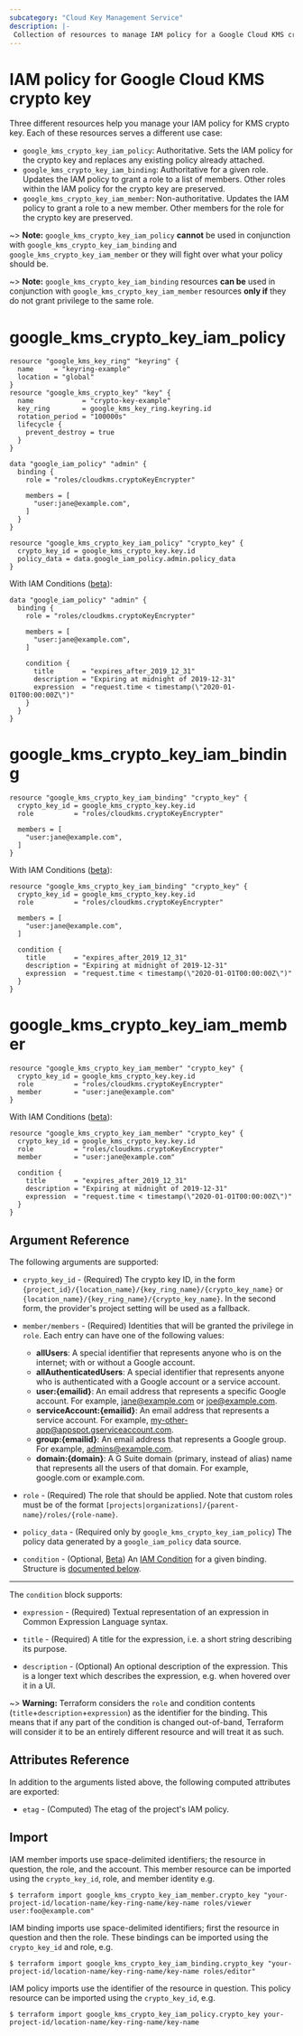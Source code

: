 ```yaml
---
subcategory: "Cloud Key Management Service"
description: |-
 Collection of resources to manage IAM policy for a Google Cloud KMS crypto key.
---
```


# IAM policy for Google Cloud KMS crypto key

Three different resources help you manage your IAM policy for KMS crypto key. Each of these resources serves a different use case:

* `google_kms_crypto_key_iam_policy`: Authoritative. Sets the IAM policy for the crypto key and replaces any existing policy already attached.
* `google_kms_crypto_key_iam_binding`: Authoritative for a given role. Updates the IAM policy to grant a role to a list of members. Other roles within the IAM policy for the crypto key are preserved.
* `google_kms_crypto_key_iam_member`: Non-authoritative. Updates the IAM policy to grant a role to a new member. Other members for the role for the crypto key are preserved.

~> **Note:** `google_kms_crypto_key_iam_policy` **cannot** be used in conjunction with `google_kms_crypto_key_iam_binding` and `google_kms_crypto_key_iam_member` or they will fight over what your policy should be.

~> **Note:** `google_kms_crypto_key_iam_binding` resources **can be** used in conjunction with `google_kms_crypto_key_iam_member` resources **only if** they do not grant privilege to the same role.

# google\_kms\_crypto\_key\_iam\_policy

```hcl
resource "google_kms_key_ring" "keyring" {
  name     = "keyring-example"
  location = "global"
}
resource "google_kms_crypto_key" "key" {
  name            = "crypto-key-example"
  key_ring        = google_kms_key_ring.keyring.id
  rotation_period = "100000s"
  lifecycle {
    prevent_destroy = true
  }
}

data "google_iam_policy" "admin" {
  binding {
    role = "roles/cloudkms.cryptoKeyEncrypter"

    members = [
      "user:jane@example.com",
    ]
  }
}

resource "google_kms_crypto_key_iam_policy" "crypto_key" {
  crypto_key_id = google_kms_crypto_key.key.id
  policy_data = data.google_iam_policy.admin.policy_data
}
```

With IAM Conditions ([beta](https://terraform.io/docs/providers/google/provider_versions.html)):

```hcl
data "google_iam_policy" "admin" {
  binding {
    role = "roles/cloudkms.cryptoKeyEncrypter"

    members = [
      "user:jane@example.com",
    ]

    condition {
      title       = "expires_after_2019_12_31"
      description = "Expiring at midnight of 2019-12-31"
      expression  = "request.time < timestamp(\"2020-01-01T00:00:00Z\")"
    }
  }
}
```

# google\_kms\_crypto\_key\_iam\_binding

```hcl
resource "google_kms_crypto_key_iam_binding" "crypto_key" {
  crypto_key_id = google_kms_crypto_key.key.id
  role          = "roles/cloudkms.cryptoKeyEncrypter"

  members = [
    "user:jane@example.com",
  ]
}
```

With IAM Conditions ([beta](https://terraform.io/docs/providers/google/provider_versions.html)):

```hcl
resource "google_kms_crypto_key_iam_binding" "crypto_key" {
  crypto_key_id = google_kms_crypto_key.key.id
  role          = "roles/cloudkms.cryptoKeyEncrypter"

  members = [
    "user:jane@example.com",
  ]

  condition {
    title       = "expires_after_2019_12_31"
    description = "Expiring at midnight of 2019-12-31"
    expression  = "request.time < timestamp(\"2020-01-01T00:00:00Z\")"
  }
}
```

# google\_kms\_crypto\_key\_iam\_member

```hcl
resource "google_kms_crypto_key_iam_member" "crypto_key" {
  crypto_key_id = google_kms_crypto_key.key.id
  role          = "roles/cloudkms.cryptoKeyEncrypter"
  member        = "user:jane@example.com"
}
```

With IAM Conditions ([beta](https://terraform.io/docs/providers/google/provider_versions.html)):

```hcl
resource "google_kms_crypto_key_iam_member" "crypto_key" {
  crypto_key_id = google_kms_crypto_key.key.id
  role          = "roles/cloudkms.cryptoKeyEncrypter"
  member        = "user:jane@example.com"

  condition {
    title       = "expires_after_2019_12_31"
    description = "Expiring at midnight of 2019-12-31"
    expression  = "request.time < timestamp(\"2020-01-01T00:00:00Z\")"
  }
}
```

## Argument Reference

The following arguments are supported:

* `crypto_key_id` - (Required) The crypto key ID, in the form
    `{project_id}/{location_name}/{key_ring_name}/{crypto_key_name}` or
    `{location_name}/{key_ring_name}/{crypto_key_name}`. In the second form,
    the provider's project setting will be used as a fallback.

* `member/members` - (Required) Identities that will be granted the privilege in `role`.
  Each entry can have one of the following values:
  * **allUsers**: A special identifier that represents anyone who is on the internet; with or without a Google account.
  * **allAuthenticatedUsers**: A special identifier that represents anyone who is authenticated with a Google account or a service account.
  * **user:{emailid}**: An email address that represents a specific Google account. For example, jane@example.com or joe@example.com.
  * **serviceAccount:{emailid}**: An email address that represents a service account. For example, my-other-app@appspot.gserviceaccount.com.
  * **group:{emailid}**: An email address that represents a Google group. For example, admins@example.com.
  * **domain:{domain}**: A G Suite domain (primary, instead of alias) name that represents all the users of that domain. For example, google.com or example.com.

* `role` - (Required) The role that should be applied. Note that custom roles must be of the format
    `[projects|organizations]/{parent-name}/roles/{role-name}`.

* `policy_data` - (Required only by `google_kms_crypto_key_iam_policy`) The policy data generated by
  a `google_iam_policy` data source.

* `condition` - (Optional, [Beta](https://terraform.io/docs/providers/google/provider_versions.html)) An [IAM Condition](https://cloud.google.com/iam/docs/conditions-overview) for a given binding.
  Structure is [documented below](#nested_condition).

---

<a name="nested_condition"></a>The `condition` block supports:

* `expression` - (Required) Textual representation of an expression in Common Expression Language syntax.

* `title` - (Required) A title for the expression, i.e. a short string describing its purpose.

* `description` - (Optional) An optional description of the expression. This is a longer text which describes the expression, e.g. when hovered over it in a UI.

~> **Warning:** Terraform considers the `role` and condition contents (`title`+`description`+`expression`) as the
  identifier for the binding. This means that if any part of the condition is changed out-of-band, Terraform will
  consider it to be an entirely different resource and will treat it as such.

## Attributes Reference

In addition to the arguments listed above, the following computed attributes are
exported:

* `etag` - (Computed) The etag of the project's IAM policy.

## Import

IAM member imports use space-delimited identifiers; the resource in question, the role, and the account.  This member resource can be imported using the `crypto_key_id`, role, and member identity e.g.

```
$ terraform import google_kms_crypto_key_iam_member.crypto_key "your-project-id/location-name/key-ring-name/key-name roles/viewer user:foo@example.com"
```

IAM binding imports use space-delimited identifiers; first the resource in question and then the role.  These bindings can be imported using the `crypto_key_id` and role, e.g.

```
$ terraform import google_kms_crypto_key_iam_binding.crypto_key "your-project-id/location-name/key-ring-name/key-name roles/editor"
```

IAM policy imports use the identifier of the resource in question.  This policy resource can be imported using the `crypto_key_id`, e.g.

```
$ terraform import google_kms_crypto_key_iam_policy.crypto_key your-project-id/location-name/key-ring-name/key-name
```

